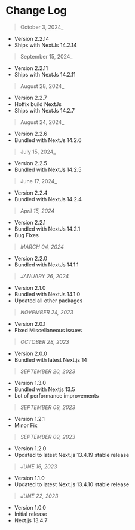# Change Log

> October 3, 2024_

- Version 2.2.14
- Ships with NextJs 14.2.14

> September 15, 2024_

- Version 2.2.11
- Ships with NextJs 14.2.11

> August 28, 2024_

- Version 2.2.7
- Hotfix build NextJs
- Ships with NextJs 14.2.7

> August 24, 2024_

- Version 2.2.6
- Bundled with NextJs 14.2.6

> July 15, 2024_

- Version 2.2.5
- Bundled with NextJs 14.2.5

> June 17, 2024_

- Version 2.2.4
- Bundled with NextJs 14.2.4

> _April 15, 2024_

- Version 2.2.1
- Bundled with NextJs 14.2.1
- Bug Fixes

> _MARCH 04, 2024_

- Version 2.2.0
- Bundled with NextJs 14.1.1

> _JANUARY 26, 2024_

- Version 2.1.0
- Bundled with NextJs 14.1.0
- Updated all other packages

> _NOVEMBER 24, 2023_

- Version 2.0.1
- Fixed Miscellaneous issues

> _OCTOBER 28, 2023_

- Version 2.0.0
- Bundled with latest Next.js 14

> _SEPTEMBER 20, 2023_

- Version 1.3.0
- Bundled with Nextjs 13.5
- Lot of performance improvements

> _SEPTEMBER 09, 2023_

- Version 1.2.1
- Minor Fix

> _SEPTEMBER 09, 2023_

- Version 1.2.0
- Updated to latest Next.js 13.4.19 stable release

> _JUNE 16, 2023_

- Version 1.1.0
- Updated to latest Next.js 13.4.10 stable release

> _JUNE 22, 2023_

- Version 1.0.0
- Initial release
- Next.js 13.4.7
